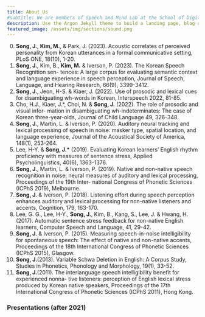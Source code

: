 ```yaml
---
title: About Us
#subtitle: We are members of Speech and Mind Lab at the School of Digital Humanities and Computational Social Sciences and the Graduate School of Culture Technology, KAIST.
description: Use the Argon Jekyll theme to build a landing page, blog or complete website.
featured_image: /assets/img/sections/sound.png
---
```


0. **Song, J.**, **Kim, M.**, & Park, J. (2023). Acoustic correlates of perceived personality from Korean utterances in a formal communicative setting, PLoS ONE, 18(10), 1-20.
0. **Song, J.**, Kim, B., **Kim, M.** & Iverson, P. (2023). The Korean Speech Recognition sen- tences: A large corpus for evaluating semantic context and language experience in speech perception, Journal of Speech, Language, and Hearing Research, 66(9), 3399-3412.
0. **Song, J.**, Jeon, H-S. & Kiaer, J. (2022). Use of prosodic and lexical cues for disambiguating wh-words in Korean, Interspeech 2022, 81-85.
0. Cho, H.J., Kiaer, J.*, Choi, N. & **Song, J.** (2022). The role of prosodic and visual infor- mation in disambiguating wh-indeterminates: The case of Korean three-year-olds, Journal of Child Language 49, 326-348.
0. **Song, J.**, Martin, L. & Iverson, P. (2020). Auditory neural tracking and lexical processing of speech in noise: masker type, spatial location, and language experience, Journal of the Acoustical Society of America, 148(1), 253-264.
0. Lee, H-Y. & **Song, J.\*** (2019). Evaluating Korean learners’ English rhythm proficiency with measures of sentence stress, Applied Psycholinguistics, 40(6), 1363-1376.
0. **Song, J.**, Martin, L. & Iverson, P. (2019). Native and non-native speech recognition in noise: neural measures of auditory and lexical processing, Proceedings of the 19th Inter- national Congress of Phonetic Sciences (ICPhS 2019), Melbourne.
0. **Song, J.** & Iverson, P. (2018). Listening effort during speech perception enhances auditory and lexical processing for non-native listeners and accents, Cognition, 179, 163-170.
0. Lee, G. G., Lee, H-Y., **Song, J.**, Kim, B., Kang, S., Lee, J. & Hwang, H. (2017). Automatic sentence stress feedback for non-native English learners, Computer Speech and Language, 41, 29-42.
0. **Song, J.** & Iverson, P. (2015). Measuring speech-in-noise intelligibility for spontaneous speech: The effect of native and non-native accents, Proceedings of the 18th International Congress of Phonetic Sciences (ICPhS 2015), Glasgow.
0. **Song, J.**(2013). Variable Schwa Deletion in English: A Corpus Study, Studies in Phonetics, Phonology and Morphology, 19(1), 33-52.
0. **Song, J.**(2011). The interlanguage speech intelligibility benefit for experienced nonna- tive listeners: perception of English lexical stress produced by Korean native speakers, Proceedings of the 17th International Congress of Phonetic Sciences (ICPhS 2011), Hong Kong.

### Presentations (after 2021)